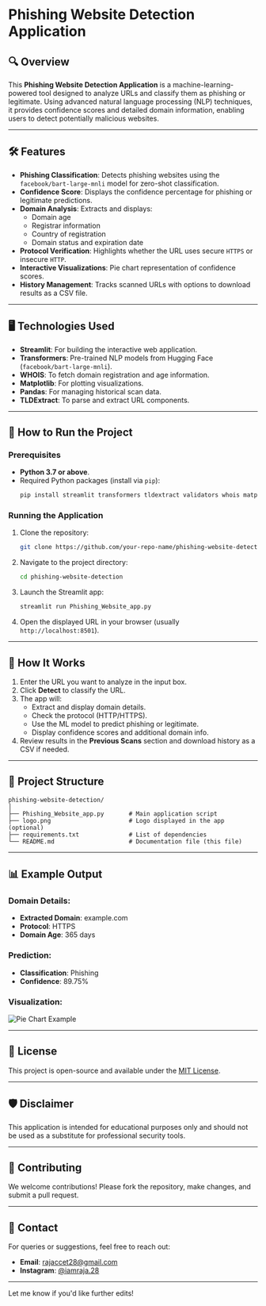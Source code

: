 # Phishing Website Detection Application

## 🔍 Overview
This **Phishing Website Detection Application** is a machine-learning-powered tool designed to analyze URLs and classify them as phishing or legitimate. Using advanced natural language processing (NLP) techniques, it provides confidence scores and detailed domain information, enabling users to detect potentially malicious websites.

---

## 🛠 Features
- **Phishing Classification**: Detects phishing websites using the `facebook/bart-large-mnli` model for zero-shot classification.
- **Confidence Score**: Displays the confidence percentage for phishing or legitimate predictions.
- **Domain Analysis**: Extracts and displays:
  - Domain age
  - Registrar information
  - Country of registration
  - Domain status and expiration date
- **Protocol Verification**: Highlights whether the URL uses secure `HTTPS` or insecure `HTTP`.
- **Interactive Visualizations**: Pie chart representation of confidence scores.
- **History Management**: Tracks scanned URLs with options to download results as a CSV file.

---

## 🖥️ Technologies Used
- **Streamlit**: For building the interactive web application.
- **Transformers**: Pre-trained NLP models from Hugging Face (`facebook/bart-large-mnli`).
- **WHOIS**: To fetch domain registration and age information.
- **Matplotlib**: For plotting visualizations.
- **Pandas**: For managing historical scan data.
- **TLDExtract**: To parse and extract URL components.

---

## 🚀 How to Run the Project

### Prerequisites
- **Python 3.7 or above**.
- Required Python packages (install via `pip`):
  ```bash
  pip install streamlit transformers tldextract validators whois matplotlib pandas
  ```

### Running the Application
1. Clone the repository:
   ```bash
   git clone https://github.com/your-repo-name/phishing-website-detection.git
   ```
2. Navigate to the project directory:
   ```bash
   cd phishing-website-detection
   ```
3. Launch the Streamlit app:
   ```bash
   streamlit run Phishing_Website_app.py
   ```
4. Open the displayed URL in your browser (usually `http://localhost:8501`).

---

## 🧰 How It Works
1. Enter the URL you want to analyze in the input box.
2. Click **Detect** to classify the URL.
3. The app will:
   - Extract and display domain details.
   - Check the protocol (HTTP/HTTPS).
   - Use the ML model to predict phishing or legitimate.
   - Display confidence scores and additional domain info.
4. Review results in the **Previous Scans** section and download history as a CSV if needed.

---

## 📂 Project Structure
```
phishing-website-detection/
│
├── Phishing_Website_app.py       # Main application script
├── logo.png                      # Logo displayed in the app (optional)
├── requirements.txt              # List of dependencies
└── README.md                     # Documentation file (this file)
```

---

## 📊 Example Output
### Domain Details:
- **Extracted Domain**: example.com  
- **Protocol**: HTTPS  
- **Domain Age**: 365 days  

### Prediction:
- **Classification**: Phishing  
- **Confidence**: 89.75%  

### Visualization:
![Pie Chart Example](link_to_image_or_placeholder)

---

## 📜 License
This project is open-source and available under the [MIT License](LICENSE).

---

## 🛡️ Disclaimer
This application is intended for educational purposes only and should not be used as a substitute for professional security tools.

---

## 🙌 Contributing
We welcome contributions! Please fork the repository, make changes, and submit a pull request.

---

## 📧 Contact
For queries or suggestions, feel free to reach out:
- **Email**: [rajaccet28@gmail.com](mailto:rajaccet28@gmail.com)  
- **Instagram**: [@iamraja.28](https://instagram.com/iamraja.28)

--- 

Let me know if you'd like further edits!
